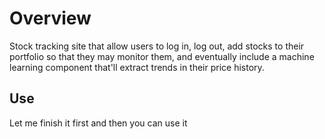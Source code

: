 # Overview

Stock tracking site that allow users to log in, log out, add stocks to their portfolio so that they may monitor them, and eventually include a machine learning component that'll extract trends in their price history.

## Use

Let me finish it first and then you can use it